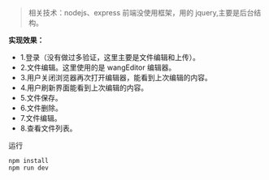 > 相关技术：nodejs、express
> 前端没使用框架，用的 jquery,主要是后台结构。

**实现效果：** 
- 1.登录（没有做过多验证，这里主要是文件编辑和上传）。
- 2.文件编辑。这里使用的是 wangEditor 编辑器。 
- 3.用户关闭浏览器再次打开编辑器，能看到上次编辑的内容。 
- 4.用户刷新界面能看到上次编辑的内容。 
- 5.文件保存。
- 6.文件删除。 
- 7.文件编辑。 
- 8.查看文件列表。

运行
```
npm install
npm run dev
```











